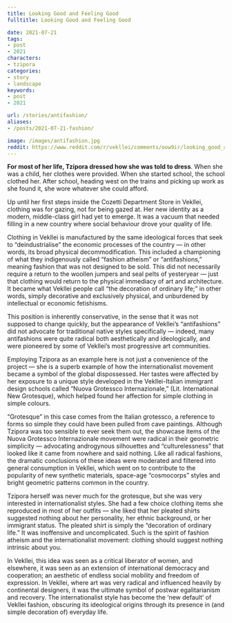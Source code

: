 ```yaml
---
title: Looking Good and Feeling Good
fulltitle: Looking Good and Feeling Good

date: 2021-07-21
tags:
- post
- 2021
characters:
- tzipora
categories:
- story
- landscape
keywords:
- post
- 2021

url: /stories/antifashion/
aliases:
- /posts/2021-07-21-fashion/

image: /images/antifashion.jpg
reddit: https://www.reddit.com/r/vekllei/comments/oow9ir/looking_good_and_feeling_good_the_architecture_of/
---
```

**For most of her life, Tzipora dressed how she was told to dress**. When she was a child, her clothes were provided. When she started school, the school clothed her. After school, heading west on the trains and picking up work as she found it, she wore whatever she could afford.

Up until her first steps inside the Cozetti Department Store in Vekllei, clothing was for gazing, not for being gazed at. Her new identity as a modern, middle-class girl had yet to emerge. It was a vacuum that needed filling in a new country where social behaviour drove your quality of life.

Clothing in Vekllei is manufactured by the same ideological forces that seek to “deindustrialise” the economic processes of the country — in other words, its broad physical decommodification. This included a championing of what they indigenously called “fashion atheism” or “antifashions,” meaning fashion that was not designed to be sold. This did not necessarily require a return to the woollen jumpers and seal pelts of yesteryear — just that clothing would return to the physical immediacy of art and architecture. It became what Vekllei people call “the decoration of ordinary life;” in other words, simply decorative and exclusively physical, and unburdened by intellectual or economic fetishisms.

This position is inherently conservative, in the sense that it was not supposed to change quickly, but the appearance of Vekllei’s “antifashions” did not advocate for traditional native styles specifically — indeed, many antifashions were quite radical both aesthetically and ideologically, and were pioneered by some of Vekllei’s most progressive art communities.

Employing Tzipora as an example here is not just a convenience of the project — she is a superb example of how the internationalist movement became a symbol of the global dispossessed. Her tastes were affected by her exposure to a unique style developed in the Vekllei-Italian immigrant design schools called “Nuova Grotessco Internazionale,” (Lit. International New Grotesque), which helped found her affection for simple clothing in simple colours.

“Grotesque” in this case comes from the Italian grotessco, a reference to forms so simple they could have been pulled from cave paintings. Although Tzipora was too sensible to ever seek them out, the showcase items of the Nuova Grotessco Internazionale movement were radical in their geometric simplicity — advocating androgynous silhouettes and “culturelessness” that looked like it came from nowhere and said nothing. Like all radical fashions, the dramatic conclusions of these ideas were moderated and filtered into general consumption in Vekllei, which went on to contribute to the popularity of new synthetic materials, space-age “cosmocorps” styles and bright geometric patterns common in the country.

Tzipora herself was never much for the grotesque, but she was very interested in internationalist styles. She had a few choice clothing items she reproduced in most of her outfits — she liked that her pleated shirts suggested nothing about her personality, her ethnic background, or her immigrant status. The pleated shirt is simply the “decoration of ordinary life.” It was inoffensive and uncomplicated. Such is the spirit of fashion atheism and the internationalist movement: clothing should suggest nothing intrinsic about you.

In Vekllei, this idea was seen as a critical liberator of women, and elsewhere, it was seen as an extension of international democracy and cooperation; an aesthetic of endless social mobility and freedom of expression. In Vekllei, where art was very radical and influenced heavily by continental designers, it was the ultimate symbol of postwar egalitarianism and recovery. The internationalist style has become the ‘new default’ of Vekllei fashion, obscuring its ideological origins through its presence in (and simple decoration of) everyday life.

